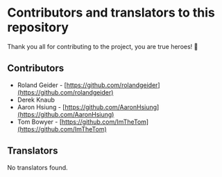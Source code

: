 # Contributors and translators to this repository

Thank you all for contributing to the project, you are true heroes! 🫶 

## Contributors

- Roland Geider - [https://github.com/rolandgeider](https://github.com/rolandgeider)
- Derek Knaub
- Aaron Hsiung - [https://github.com/AaronHsiung](https://github.com/AaronHsiung)
- Tom Bowyer - [https://github.com/ImTheTom](https://github.com/ImTheTom)

## Translators

No translators found.
